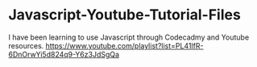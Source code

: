 # Javascript-Youtube-Tutorial-Files
I have been learning to use Javascript through Codecadmy and Youtube resources. 
https://www.youtube.com/playlist?list=PL41lfR-6DnOrwYi5d824q9-Y6z3JdSgQa
